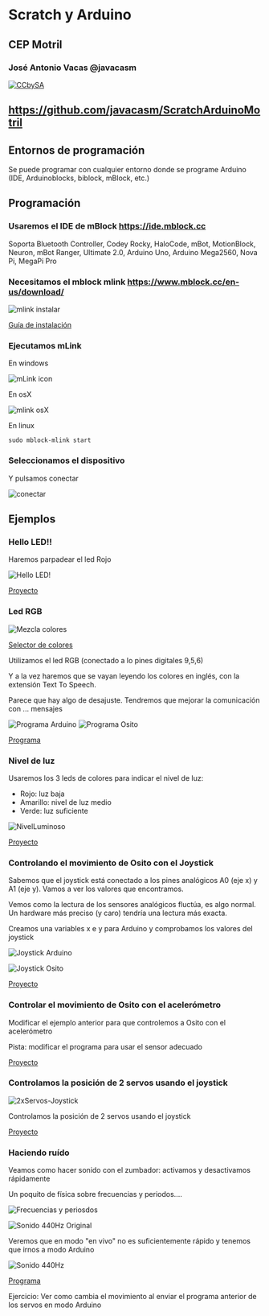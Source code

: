 # Scratch y Arduino

## CEP Motril


### José Antonio Vacas @javacasm

[![CCbySA](imagenes/CCbySQ_88x31.png)](./imagenes/Licencia_CC.png)

## https://github.com/javacasm/ScratchArduinoMotril



## Entornos de programación

Se puede programar con cualquier entorno donde se programe Arduino (IDE, Arduinoblocks, biblock, mBlock, etc.)

## Programación

### Usaremos el IDE de mBlock https://ide.mblock.cc 

Soporta Bluetooth Controller, Codey Rocky, HaloCode, mBot, MotionBlock, Neuron, mBot Ranger, Ultimate 2.0, Arduino Uno, Arduino Mega2560, Nova Pi, MegaPi Pro


### Necesitamos el mblock mlink  https://www.mblock.cc/en-us/download/

![mlink instalar](./imagenes/InstalarMlink.png)

[Guía de instalación](https://www.mblock.cc/doc/en/basics/mlink-quick-start-guide.html#mlink-quick-start-guide)

### Ejecutamos mLink

En windows
 
![mLink icon](https://www.mblock.cc/doc/en/basics/images/mlink-4.png)

En osX

![mlink osX](https://www.mblock.cc/doc/en/basics/images/mlink-8.png)

En linux

    sudo mblock-mlink start 
  

### Seleccionamos el dispositivo

Y pulsamos conectar

![conectar](https://www.mblock.cc/doc/en/basics/images/chromebook-7.png)

## Ejemplos

### Hello LED!!

Haremos parpadear el led Rojo

![Hello LED!](./imagenes/HelloLed!.png)

[Proyecto](https://planet.mblock.cc/project/102035)

### Led RGB

![Mezcla colores](./imagenes/Colores-MezclaRGB.jpeg)

[Selector de colores](https://htmlcolorcodes.com/es/)

Utilizamos el led RGB (conectado a lo pines digitales 9,5,6)

Y a la vez haremos que se vayan leyendo los colores en inglés, con la extensión Text To Speech.

Parece que hay algo de desajuste. Tendremos que mejorar la comunicación con ... mensajes    

![Programa Arduino](./imagenes/Colores-Arduino.png)
![Programa Osito](./imagenes/Colores-Osito.png)

[Programa](https://planet.mblock.cc/project/projectshare/101707)


### Nivel de luz

Usaremos los 3 leds de colores para indicar el nivel de luz:
* Rojo: luz baja
* Amarillo: nivel de luz medio
* Verde: luz suficiente

![NivelLuminoso](./imagenes/NivelLuminoso.png)

[Proyecto](https://planet.mblock.cc/project/102785)

### Controlando el movimiento de Osito con el Joystick

Sabemos que el joystick está conectado a los pines analógicos A0 (eje x) y A1 (eje y). Vamos a ver los valores que encontramos.

Vemos como la lectura de los sensores analógicos fluctúa, es algo normal. Un hardware más preciso (y caro) tendría una lectura más exacta.

Creamos una variables x e y para Arduino y comprobamos los valores del joystick

![Joystick Arduino](./imagenes/Joystick-Arduino.png)

![Joystick Osito](./imagenes/Joystick-Osito.png)

[Proyecto](https://planet.mblock.cc/project/102052) 

### Controlar el movimiento de Osito con el acelerómetro

Modificar el ejemplo anterior para que controlemos a Osito con el acelerómetro

Pista: modificar el programa para usar el sensor adecuado

[Proyecto](https://planet.mblock.cc/project/102061)

### Controlamos la posición de 2 servos usando el joystick

![2xServos-Joystick](./imagenes/2xServos-Joystick.png)

Controlamos la posición de 2 servos usando el joystick

[Proyecto](https://planet.mblock.cc/project/102156)

### Haciendo ruído

Veamos como hacer sonido con el zumbador: activamos y desactivamos rápidamente

Un poquito de física sobre frecuencias y periodos....

![Frecuencias y periosdos](./imagenes/frecuenciaYperiodo.png)

![Sonido 440Hz Original](./imagenes/Sonido440HzOrig.png)

Veremos que en modo "en vivo" no es suficientemente rápido y tenemos que irnos a modo Arduino

![Sonido 440Hz](./imagenes/Sonido440.png)

[Programa](https://planet.mblock.cc/project/102073)

Ejercicio: Ver como cambia el movimiento al enviar el programa anterior de los servos en modo Arduino

